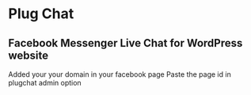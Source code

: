 # Plug Chat
## Facebook Messenger Live Chat for WordPress website

Added your your domain in your facebook page 
Paste the page id in plugchat admin option 
